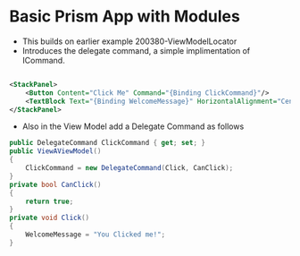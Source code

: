 # Basic Prism App with Modules
- This builds on earlier example 200380-ViewModelLocator
- Introduces the delegate command, a simple implimentation of ICommand.

```xml

<StackPanel>
    <Button Content="Click Me" Command="{Binding ClickCommand}"/>
    <TextBlock Text="{Binding WelcomeMessage}" HorizontalAlignment="Center" VerticalAlignment="Center" FontSize="50" />
</StackPanel>


```

- Also in the View Model add a Delegate Command as follows

```cs
public DelegateCommand ClickCommand { get; set; }
public ViewAViewModel()
{
    ClickCommand = new DelegateCommand(Click, CanClick);
}
private bool CanClick()
{
    return true;
}
private void Click()
{
    WelcomeMessage = "You Clicked me!";
}
```
